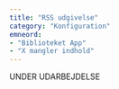 ```yaml
---
title: "RSS udgivelse"
category: "Konfiguration"
emneord: 
- "Biblioteket App"
- "X mangler indhold"
---
```


UNDER UDARBEJDELSE